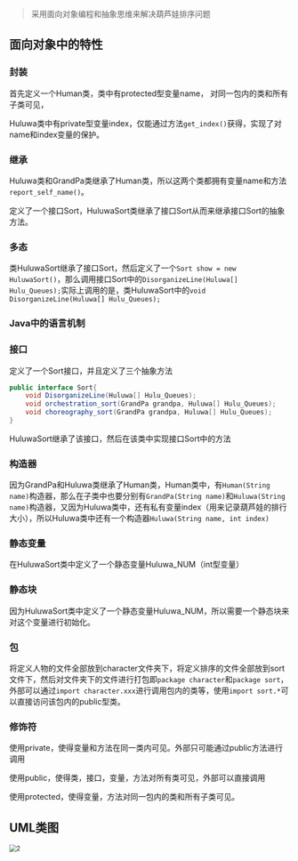 > 采用面向对象编程和抽象思维来解决葫芦娃排序问题

## 面向对象中的特性

### 封装

首先定义一个Human类，类中有protected型变量name， 对同一包内的类和所有子类可见，

Huluwa类中有private型变量index，仅能通过方法`get_index()`获得，实现了对name和index变量的保护。

### 继承

Huluwa类和GrandPa类继承了Human类，所以这两个类都拥有变量name和方法`report_self_name()`。

定义了一个接口Sort，HuluwaSort类继承了接口Sort从而来继承接口Sort的抽象方法。



### 多态

类HuluwaSort继承了接口Sort，然后定义了一个`Sort show = new HuluwaSort()`，那么调用接口Sort中的`DisorganizeLine(Huluwa[] Hulu_Queues);`实际上调用的是，类HuluwaSort中的`void DisorganizeLine(Huluwa[] Hulu_Queues);`



### Java中的语言机制

### 接口

定义了一个Sort接口，并且定义了三个抽象方法

```java
public interface Sort{
	void DisorganizeLine(Huluwa[] Hulu_Queues);
	void orchestration_sort(GrandPa grandpa, Huluwa[] Hulu_Queues);
	void choreography_sort(GrandPa grandpa, Huluwa[] Hulu_Queues);
}
```

HuluwaSort继承了该接口，然后在该类中实现接口Sort中的方法



### 构造器

因为GrandPa和Huluwa类继承了Human类，Human类中，有`Human(String name)`构造器，那么在子类中也要分别有`GrandPa(String name)`和`Huluwa(String name)`构造器，又因为Huluwa类中，还有私有变量index（用来记录葫芦娃的排行大小），所以Huluwa类中还有一个构造器`Huluwa(String name, int index)`

### 静态变量

在HuluwaSort类中定义了一个静态变量Huluwa_NUM（int型变量）

### 静态块

因为HuluwaSort类中定义了一个静态变量Huluwa_NUM，所以需要一个静态块来对这个变量进行初始化。

### 包

将定义人物的文件全部放到character文件夹下，将定义排序的文件全部放到sort文件下，然后对文件夹下的文件进行打包即`package character`和`package sort`，外部可以通过`import character.xxx`进行调用包内的类等，使用`import sort.*`可以直接访问该包内的public型类。

### 修饰符

使用private，使得变量和方法在同一类内可见。外部只可能通过public方法进行调用

使用public，使得类，接口，变量，方法对所有类可见，外部可以直接调用

使用protected，使得变量，方法对同一包内的类和所有子类可见。



## UML类图

<img src="http://www.plantuml.com/plantuml/png/fPHHRzCm4CUVcqzn4Y-PskqBL4AJXiGUs3GeF24K7SajCOhFmNRe0F7TiNqXMRqARMfVShdx_oztlyQvT1wj7tLVr3qw1pUe67uNgpMyjSZD7K8RhmF6LD1wLSCFenhGGLZkl5NSVlu2Q5jtLlmffYxNeyRO1iBl5OWA63LjKsejWl9HuKmAqjlIOAol7FNtLIoMI-jvB7hmnCtqA7dIFFFJnkVmrPYUaE7Aw04jNO_zkCUg9-TAYS4mRM2AaOtlo4vccMgtn-7ZtjoPVuwmzs2f-ZxI69oAFIYvV3lOPcUi5yCHtu7oIZSVqkgterwqCQZUH_4XubZECQpEPGvkw65RhDOYou0SJMyMOrB4kvPybJ9bJCq8Qq4ey39WGRVGsYlVSPZm6Rp2NY4YUuyr9M9XbzJdZNB6jiZg5xrJJCUnR2UniNL7pblqod0LZBxCNkCD_BT1tHbB9cY7xkVB_DaV4rS0fOUUDB5tijBqDisdHax4Sh0Y2x5NjvzkKkNv3ABw50ZIuIGA4KBwW5nSl8R9iYJ4ijn797arvPRmKINBpkrpsHF19N4pwlul" alt="2" style="zoom:80%;" />